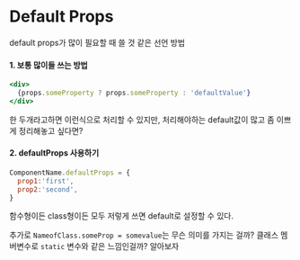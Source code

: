 # Default Props

default props가 많이 필요할 때 쓸 것 같은 선언 방법

#### 1. 보통 많이들 쓰는 방법

```jsx
<div>
  {props.someProperty ? props.someProperty : 'defaultValue'}
</div>
```

한 두개라고하면 이런식으로 처리할 수 있지만, 처리해야하는 default값이 많고 좀 이쁘게 정리해놓고 싶다면?

#### 2. defaultProps 사용하기

```js
ComponentName.defaultProps = {
  prop1:'first',
  prop2:'second',
}
```

함수형이든 class형이든 모두 저렇게 쓰면 default로 설정할 수 있다.

추가로 `NameofClass.someProp = somevalue`는 무슨 의미를 가지는 걸까? 클래스 멤버변수로 `static` 변수와 같은 느낌인걸까? 알아보자